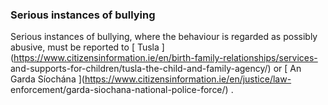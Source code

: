 ###  **Serious instances of bullying**

Serious instances of bullying, where the behaviour is regarded as possibly
abusive, must be reported to [ Tusla
](https://www.citizensinformation.ie/en/birth-family-relationships/services-
and-supports-for-children/tusla-the-child-and-family-agency/) or [ An Garda
Síochána ](https://www.citizensinformation.ie/en/justice/law-
enforcement/garda-siochana-national-police-force/) .
